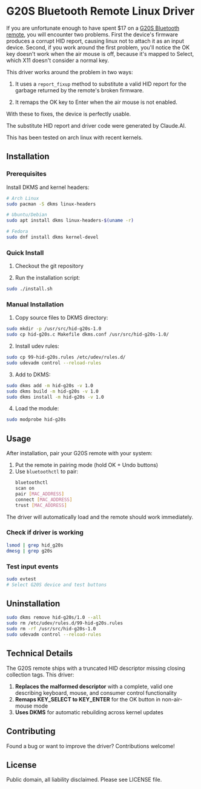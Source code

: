 # G20S Bluetooth Remote Linux Driver

If you are unfortunate enough to have spent $17 on a [G20S Bluetooth
remote][Amazon], you will encounter two problems.  First the device's
firmware produces a corrupt HID report, causing linux not to attach it
as an input device.  Second, if you work around the first problem,
you'll notice the OK key doesn't work when the air mouse is off,
because it's mapped to Select, which X11 doesn't consider a normal
key.

[Amazon]: https://www.amazon.com/Control-Wireless-Sensing-Android-Projector/dp/B0CYBG16GG

This driver works around the problem in two ways:

1. It uses a `report_fixup` method to substitute a valid HID report
   for the garbage returned by the remote's broken firmware.

2. It remaps the OK key to Enter when the air mouse is not enabled.

With these to fixes, the device is perfectly usable.

The substitute HID report and driver code were generated by Claude.AI.

This has been tested on arch linux with recent kernels.

## Installation

### Prerequisites

Install DKMS and kernel headers:

```bash
# Arch Linux
sudo pacman -S dkms linux-headers

# Ubuntu/Debian
sudo apt install dkms linux-headers-$(uname -r)

# Fedora
sudo dnf install dkms kernel-devel
```

### Quick Install

1. Checkout the git repository

2. Run the installation script:

```bash
sudo ./install.sh
```

### Manual Installation

1. Copy source files to DKMS directory:
```bash
sudo mkdir -p /usr/src/hid-g20s-1.0
sudo cp hid-g20s.c Makefile dkms.conf /usr/src/hid-g20s-1.0/
```

2. Install udev rules:
```bash
sudo cp 99-hid-g20s.rules /etc/udev/rules.d/
sudo udevadm control --reload-rules
```

3. Add to DKMS:
```bash
sudo dkms add -m hid-g20s -v 1.0
sudo dkms build -m hid-g20s -v 1.0
sudo dkms install -m hid-g20s -v 1.0
```

4. Load the module:
```bash
sudo modprobe hid-g20s
```

## Usage

After installation, pair your G20S remote with your system:

1. Put the remote in pairing mode (hold OK + Undo buttons)
2. Use `bluetoothctl` to pair:
   ```bash
   bluetoothctl
   scan on
   pair [MAC_ADDRESS]
   connect [MAC_ADDRESS]
   trust [MAC_ADDRESS]
   ```

The driver will automatically load and the remote should work immediately.

### Check if driver is working
```bash
lsmod | grep hid_g20s
dmesg | grep g20s
```

### Test input events
```bash
sudo evtest
# Select G20S device and test buttons
```

## Uninstallation

```bash
sudo dkms remove hid-g20s/1.0 --all
sudo rm /etc/udev/rules.d/99-hid-g20s.rules
sudo rm -rf /usr/src/hid-g20s-1.0
sudo udevadm control --reload-rules
```

## Technical Details

The G20S remote ships with a truncated HID descriptor missing closing collection tags. This driver:

1. **Replaces the malformed descriptor** with a complete, valid one describing keyboard, mouse, and consumer control functionality
2. **Remaps KEY_SELECT to KEY_ENTER** for the OK button in non-air-mouse mode
3. **Uses DKMS** for automatic rebuilding across kernel updates

## Contributing

Found a bug or want to improve the driver? Contributions welcome!

## License

Public domain, all liability disclaimed.  Please see LICENSE file.
